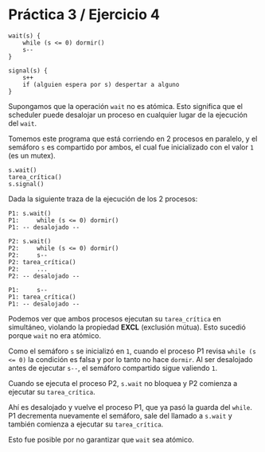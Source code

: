# Práctica 3 / Ejercicio 4

```
wait(s) {
    while (s <= 0) dormir()
    s--
}
```

```
signal(s) {
    s++
    if (alguien espera por s) despertar a alguno
}
```

Supongamos que la operación `wait` no es atómica. Esto significa que el scheduler puede desalojar un proceso en cualquier lugar de la ejecución del `wait`.

Tomemos este programa que está corriendo en 2 procesos en paralelo, y el semáforo `s` es compartido por ambos, el cual fue inicializado con el valor `1` (es un mutex).

```
s.wait()
tarea_crítica()
s.signal()
```

Dada la siguiente traza de la ejecución de los 2 procesos:

```
P1: s.wait()
P1:     while (s <= 0) dormir()
P1: -- desalojado --

P2: s.wait()
P2:     while (s <= 0) dormir()
P2:     s--
P2: tarea_crítica()
P2:     ...
P2: -- desalojado --

P1:     s--
P1: tarea_crítica()
P1: -- desalojado --
```

Podemos ver que ambos procesos ejecutan su `tarea_crítica` en simultáneo, violando la propiedad **EXCL** (exclusión mútua). Esto sucedió porque `wait` no era atómico.

Como el semáforo `s` se inicializó en `1`, cuando el proceso P1 revisa `while (s <= 0)` la condición es falsa y por lo tanto no hace `dormir`. Al ser desalojado antes de ejecutar `s--`, el semáforo compartido sigue valiendo `1`.

Cuando se ejecuta el proceso P2, `s.wait` no bloquea y P2 comienza a ejecutar su `tarea_crítica`.

Ahí es desalojado y vuelve el proceso P1, que ya pasó la guarda del `while`. P1 decrementa nuevamente el semáforo, sale del llamado a `s.wait` y también comienza a ejecutar su `tarea_crítica`.

Esto fue posible por no garantizar que `wait` sea atómico.
